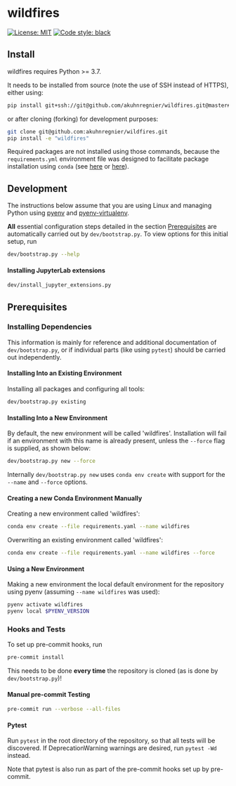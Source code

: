 # wildfires

[![License: MIT](https://img.shields.io/badge/License-MIT-blueviolet)](https://github.com/akuhnregnier/wildfires/blob/master/LICENSE)
[![Code style: black](https://img.shields.io/badge/code%20style-black-000000.svg)](https://github.com/ambv/black)

## Install

wildfires requires Python >= 3.7.

It needs to be installed from source (note the use of SSH instead of HTTPS), either using:
```sh
pip install git+ssh://git@github.com/akuhnregnier/wildfires.git@master#egg=wildfires
```
or after cloning (forking) for development purposes:
```sh
git clone git@github.com:akuhnregnier/wildfires.git
pip install -e "wildfires"
```

Required packages are not installed using those commands, because the `requirements.yml` environment file was designed to facilitate package installation using `conda` (see [here](#installing-dependencies) or [here](#creating-a-new-conda-environment-manually)).

## Development

The instructions below assume that you are using Linux and managing Python using [pyenv](https://github.com/pyenv/pyenv) and [pyenv-virtualenv](https://github.com/pyenv/pyenv-virtualenv).

**All** essential configuration steps detailed in the section [Prerequisites](#prerequisites) are automatically carried out by `dev/bootstrap.py`.
To view options for this initial setup, run
```sh
dev/bootstrap.py --help
```

#### Installing JupyterLab extensions

```sh
dev/install_jupyter_extensions.py
```

## Prerequisites

### Installing Dependencies

This information is mainly for reference and additional documentation of `dev/bootstrap.py`, or if individual parts (like using `pytest`) should be carried out independently.


#### Installing Into an Existing Environment

Installing all packages and configuring all tools:
```sh
dev/bootstrap.py existing
```

#### Installing Into a New Environment

By default, the new environment will be called 'wildfires'.
Installation will fail if an environment with this name is already present, unless the `--force` flag is supplied, as shown below:
```sh
dev/bootstrap.py new --force
```

Internally `dev/bootstrap.py new` uses `conda env create` with support for the `--name` and `--force` options.

#### Creating a new Conda Environment Manually

Creating a new environment called 'wildfires':
```sh
conda env create --file requirements.yaml --name wildfires
```

Overwriting an existing environment called 'wildfires':
```sh
conda env create --file requirements.yaml --name wildfires --force
```

#### Using a New Environment

Making a new environment the local default environment for the repository using pyenv (assuming `--name wildfires` was used):
```sh
pyenv activate wildfires
pyenv local $PYENV_VERSION
```

### Hooks and Tests

To set up pre-commit hooks, run
```sh
pre-commit install
```
This needs to be done **every time** the repository is cloned (as is done by `dev/bootstrap.py`)!

#### Manual pre-commit Testing

```sh
pre-commit run --verbose --all-files
```

#### Pytest

Run `pytest` in the root directory of the repository, so that all tests will be discovered.
If DeprecationWarning warnings are desired, run `pytest -Wd` instead.

Note that pytest is also run as part of the pre-commit hooks set up by pre-commit.
